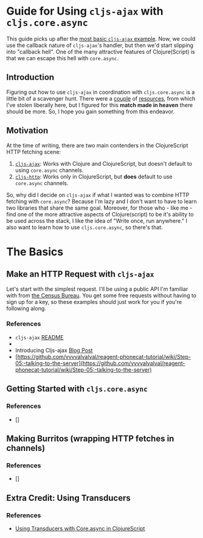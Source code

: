 # Guide for Using `cljs-ajax` with `cljs.core.async`

This guide picks up after the [most basic `cljs-ajax` example](../http-async/guide-cljs-ajax). Now, we could use the callback nature of `cljs-ajax`'s handler, but then we'd start slipping into "callback hell". One of the many attractive features of Clojure(Script) is that we can escape this hell with `core.async`.

## Introduction

Figuring out how to use `cljs-ajax` in coordination with `cljs.core.async` is a little bit of a scavenger hunt. There were a [couple](https://github.com/vvvvalvalval/reagent-phonecat-tutorial/wiki/Step-11:-Asynchrony-and-error-management-with-core.async) of [resources](https://blog.venanti.us/using-transducers-with-core-async-clojurescript/), from which I've stolen liberally here, but I figured for this **match made in heaven** there should be more. So, I hope you gain something from this endeavor.

## Motivation

At the time of writing, there are two main contenders in the ClojureScript HTTP fetching scene:

1) [`cljs-ajax`](https://github.com/JulianBirch/cljs-ajax): Works with Clojure and ClojureScript, but doesn't default to using `core.async` channels.
2) [`cljs-http`](https://github.com/r0man/cljs-http): Works only in ClojureScript, but **does** default to use `core.async` channels.

So, why did I decide on `cljs-ajax` if what I wanted was to combine HTTP fetching with `core.async`? Because I'm lazy and I don't want to have to learn two libraries that share the same goal. Moreover, for those who - like me - find one of the more attractive aspects of Clojure(script) to be it's ability to be used across the stack, I like the idea of "Write once, run anywhere." I also want to learn how to use `cljs.core.async`, so there's that.

# The Basics

## Make an HTTP Request with `cljs-ajax`

Let's start with the simplest request. I'll be using a public API I'm familiar with from [the Census Bureau](https://www.census.gov/data/developers/data-sets.html). You get some free requests without having to sign up for a key, so these examples should just work for you if you're following along.




### References
- `cljs-ajax` [README](https://github.com/JulianBirch/cljs-ajax/blob/master/README.md)
- []()
- Introducing Cljs-ajax [Blog Post](https://yogthos.net/posts/2013-04-09-Introducing-cljs-ajax.html)
- [https://github.com/vvvvalvalval/reagent-phonecat-tutorial/wiki/Step-05:-talking-to-the-server](https://github.com/vvvvalvalval/reagent-phonecat-tutorial/wiki/Step-05:-talking-to-the-server)

## Getting Started with `cljs.core.async`

### References
- []

## Making Burritos (wrapping HTTP fetches in channels)

### References
- []

## Extra Credit: Using Transducers

### References
- [Using Transducers with Core.async in ClojureScript](https://blog.venanti.us/using-transducers-with-core-async-clojurescript/)
